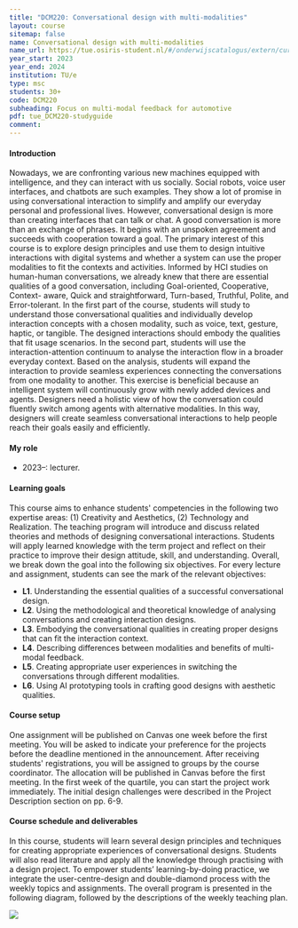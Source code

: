 ```yaml
---
title: "DCM220: Conversational design with multi-modalities"
layout: course
sitemap: false
name: Conversational design with multi-modalities
name_url: https://tue.osiris-student.nl/#/onderwijscatalogus/extern/cursus?cursuscode=DCM220&collegejaar=2022
year_start: 2023
year_end: 2024
institution: TU/e
type: msc
students: 30+
code: DCM220
subheading: Focus on multi-modal feedback for automotive
pdf: tue_DCM220-studyguide
comment:
---
```

#### Introduction
Nowadays, we are confronting various new machines equipped with intelligence, and they can interact with us socially.
Social robots, voice user interfaces, and chatbots are such examples. They show a lot of promise in using conversational interaction to simplify and amplify our everyday personal and professional lives. However, conversational design is more than creating interfaces that can talk or chat. A good conversation is more than an exchange of phrases. It begins with an unspoken agreement and succeeds with cooperation toward a goal. The primary interest of this course is to explore design principles and use them to design intuitive interactions with digital systems and whether a system can use the proper modalities to fit the contexts and activities. Informed by HCI studies on human-human conversations, we already knew that there are essential qualities of a good conversation, including Goal-oriented, Cooperative, Context- aware, Quick and straightforward, Turn-based, Truthful, Polite, and Error-tolerant. In the first part of the course, students will study to understand those conversational qualities and individually develop interaction concepts with a chosen modality, such as voice, text, gesture, haptic, or tangible. The designed interactions should embody the qualities that fit usage scenarios. In the second part, students will use the interaction-attention continuum to analyse the interaction flow in a broader everyday context. Based on the analysis, students will expand the interaction to provide seamless experiences connecting the conversations from one modality to another. This exercise is beneficial because an intelligent system will continuously grow with newly added devices and agents. Designers need a holistic view of how the conversation could fluently switch among agents with alternative modalities. In this way, designers will create seamless conversational interactions to help people reach their goals easily and efficiently.

#### My role
- 2023–: lecturer.

#### Learning goals
This course aims to enhance students' competencies in the following two expertise areas: (1) Creativity and Aesthetics, (2) Technology and Realization. The teaching program will introduce and discuss related theories and methods of designing conversational interactions. Students will apply learned knowledge with the term project and reflect on their practice to improve their design attitude, skill, and understanding. Overall, we break down the goal into the following six objectives. For every lecture and assignment, students can see the mark of the relevant objectives:
- **L1**. Understanding the essential qualities of a successful conversational design.
- **L2**. Using the methodological and theoretical knowledge of analysing conversations and creating interaction designs.
- **L3**. Embodying the conversational qualities in creating proper designs that can fit the interaction context.
- **L4**. Describing differences between modalities and benefits of multi-modal feedback.
- **L5**. Creating appropriate user experiences in switching the conversations through different modalities.
- **L6**. Using AI prototyping tools in crafting good designs with aesthetic qualities.

#### Course setup
One assignment will be published on Canvas one week before the first meeting. You will be asked to indicate your preference for the projects before the deadline mentioned in the announcement. After receiving students' registrations, you will be assigned to groups by the course coordinator. The allocation will be published in Canvas before the first meeting. In the first week of the quartile, you can start the project work immediately. The initial design challenges were described in the Project Description section on pp. 6-9.

#### Course schedule and deliverables
In this course, students will learn several design principles and techniques for creating appropriate experiences of conversational designs. Students will also read literature and apply all the knowledge through practising with a design project. To empower students’ learning-by-doing practice, we integrate the user-centre-design and double-diamond process with the weekly topics and assignments. The overall program is presented in the following diagram, followed by the descriptions of the weekly teaching plan.

<img src="{{ site.url }}{{ site.baseurl }}/courses/tue_DCM220-schedule.jpg" class="img-responsive"/>
